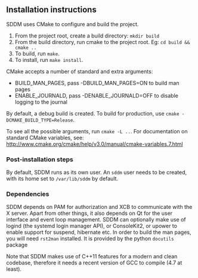 ## Installation instructions

SDDM uses CMake to configure and build the project.

  1. From the project root, create a build directory: `mkdir build`
  2. From the build directory, run cmake to the project root. Eg: `cd build && cmake ..`
  3. To build, run `make`.
  4. To install, run `make install`.

CMake accepts a number of standard and extra arguments:

  - BUILD_MAN_PAGES, pass -DBUILD_MAN_PAGES=ON to build man pages
  - ENABLE_JOURNALD, pass -DENABLE_JOURNALD=OFF
    to disable logging to the journal

By default, a debug build is created. To build for production, use
`cmake -DCMAKE_BUILD_TYPE=Release`.

To see all the possible arguments, run `cmake -L ..`.
For documentation on standard CMake variables, see:
  http://www.cmake.org/cmake/help/v3.0/manual/cmake-variables.7.html

### Post-installation steps

By default, SDDM runs as its own user. An `sddm` user needs to be created, with
its home set to `/var/lib/sddm` by default.

### Dependencies

SDDM depends on PAM for authorization and XCB to communicate with the X server.
Apart from other things, it also depends on Qt for the user interface and event
loop management.
SDDM can optionally make use of logind (the systemd login manager API), or
ConsoleKit2, or upower to enable support for suspend, hibernate etc.
In order to build the man pages, you will need `rst2man` installed. It is
provided by the python `docutils` package

Note that SDDM makes use of C++11 features for a modern and clean codebase,
therefore it needs a recent version of GCC to compile (4.7 at least).
